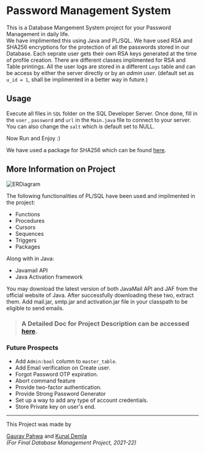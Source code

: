# Password Management System
This is a Database Mangement System project for your Password Management in daily life.\
We have implimented this using Java and PL/SQL.
We have used RSA and SHA256 encryptions for the protection of all the passwords stored in our Database.
Each seprate user gets their own RSA keys generated at the time of profile creation.
There are different classes implimented for RSA and Table printings.
All the user logs are stored in a different `Logs` table and can be access by either the server directly or by an _admin user_. (default set as `u_id = 1`, shall be implimented in a better way in future.)

## Usage
Execute all files in `SQL` folder on the SQL Developer Server.
Once done, fill in the `user` , `password` and `url` in the `Main.java` file to connect to your server.
You can also change the `salt` which is default set to NULL.

Now Run and Enjoy :)

We have used a package for SHA256 which can be found [here](https://github.com/CruiserX/sha256_plsql).

## More Information on Project

![ERDiagram](https://cdn.discordapp.com/attachments/959084744098873374/976024985170751518/ER_dia_1_0_bleck.png)

The following functionalities of PL/SQL have been used and implimented in the project: 
* Functions
* Procedures
* Cursors
* Sequences
* Triggers
* Packages

Along with in Java:
* Javamail API
* Java Activation framework

You may download the latest version of both JavaMail API and JAF from the official website of Java. After successfully downloading these two, extract them. Add mail.jar, smtp.jar and activation.jar file in your classpath to be eligible to send emails. 

> ### **A Detailed Doc for Project Description can be accessed [here](https://docs.google.com/document/d/1pk1eIFU5mCQso2pmEC5o4vZciyNP3i1oU9aHJqCW1WQ/edit?usp=sharing).**

### Future Prospects
* Add `Admin:bool` column to `master_table`.
* Add Email verification on Create user.
* Forgot Password OTP expiration.
* Abort command feature
* Provide two-factor authentication.
* Provide Strong Password Generator
* Set up a way to add any type of account credentials.
* Store Private key on user's end.
---

This Project was made by 

[Gaurav Pahwa](https://www.linkedin.com/in/gaurav-pahwa-44698418b/) and [Kunal Demla](https://www.linkedin.com/in/kunal-demla-a85116b1/)\
_(For Final Database Management Project, 2021-22)_
